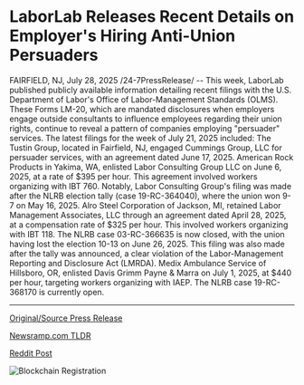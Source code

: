 # LaborLab Releases Recent Details on Employer's Hiring Anti-Union Persuaders

FAIRFIELD, NJ, July 28, 2025 /24-7PressRelease/ -- This week, LaborLab published publicly available information detailing recent filings with the U.S. Department of Labor's Office of Labor-Management Standards (OLMS). These Forms LM-20, which are mandated disclosures when employers engage outside consultants to influence employees regarding their union rights, continue to reveal a pattern of companies employing "persuader" services.  The latest filings for the week of July 21, 2025 included:  The Tustin Group, located in Fairfield, NJ, engaged Cummings Group, LLC for persuader services, with an agreement dated June 17, 2025.  American Rock Products in Yakima, WA, enlisted Labor Consulting Group LLC on June 6, 2025, at a rate of $395 per hour. This agreement involved workers organizing with IBT 760. Notably, Labor Consulting Group's filing was made after the NLRB election tally (case 19-RC-364040), where the union won 9-7 on May 16, 2025.  Alro Steel Corporation of Jackson, MI, retained Labor Management Associates, LLC through an agreement dated April 28, 2025, at a compensation rate of $325 per hour. This involved workers organizing with IBT 118. The NLRB case 03-RC-366635 is now closed, with the union having lost the election 10-13 on June 26, 2025. This filing was also made after the tally was announced, a clear violation of the Labor-Management Reporting and Disclosure Act (LMRDA).  Medix Ambulance Service of Hillsboro, OR, enlisted Davis Grimm Payne & Marra on July 1, 2025, at $440 per hour, targeting workers organizing with IAEP. The NLRB case 19-RC-368170 is currently open. 

---

[Original/Source Press Release](https://www.24-7pressrelease.com/press-release/525254/laborlab-releases-recent-details-on-employers-hiring-anti-union-persuaders)
                    

[Newsramp.com TLDR](https://newsramp.com/curated-news/companies-use-high-priced-consultants-to-sway-union-votes/ab2df5a254fb128cd007cd2b172b1544) 

 



[Reddit Post](https://www.reddit.com/r/newsramp/comments/1mb9qia/companies_use_highpriced_consultants_to_sway/) 



![Blockchain Registration](https://cdn.newsramp.app/24-7PressRelease/qrcode/257/28/barnHAxV.webp)